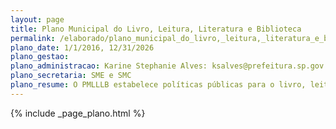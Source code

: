 ```yaml
---
layout: page
title: Plano Municipal do Livro, Leitura, Literatura e Biblioteca
permalink: /elaborado/plano_municipal_do_livro,_leitura,_literatura_e_biblioteca
plano_date: 1/1/2016, 12/31/2026
plano_gestao: 
plano_administracao: Karine Stephanie Alves: ksalves@prefeitura.sp.gov.br, Fernanda Pardini: fernandapcosta@prefeitura.sp.gov.br, Milene Freire: mtfreire@sme.prefeitura.sp.gov.br, José Lima: jose.lima@sme.prefeitura.sp.gov.br
plano_secretaria: SME e SMC
plano_resume: O PMLLLB estabelece políticas públicas para o livro, leitura, literatura e bibliotecas, garantindo recursos e acesso, promovendo integração entre escolas, bibliotecas e outros espaços literários. Visa ainda apoiar a criação literária, promover debates, formar mediadores e estimular a economia do livro. Também busca garantir políticas e equipamentos em todas as regiões, além de promover literatura não hegemônica, como a marginal, de mulheres, negros e LGBTs.
---
```

<div>
{% include _page_plano.html %}
</div>
